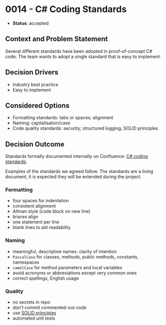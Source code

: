 # 0014 - C# Coding Standards

* **Status**: accepted

## Context and Problem Statement

Several different standards have been adopted in proof-of-concept C# code. The team
wants to adopt a single standard that is easy to implement.

## Decision Drivers

* Industry best practice
* Easy to implement

## Considered Options

* Formatting standards: tabs or spaces; alignment
* Naming: capitalisation/case
* Code quality standards: security; structured logging; SOLID principles

## Decision Outcome

Standards formally documented internally on Confluence: [C# coding standards](https://dfedigital.atlassian.net/wiki/spaces/EYQB/pages/4364075045/C+coding+standards).

Examples of the standards we agreed follow. The standards are a living document, it is expected they will be
extended during the project.

### Formatting

* four spaces for indentation
* consistent alignment
* Allman style (code block on new line)
* braces align
* one statement per line
* blank lines to aid readability

### Naming

* meaningful, descriptive names: clarity of intention
* `PascalCase` for classes, methods, public methods, constants, namespaces
* `camelCase` for method parameters and local variables
* avoid acronyms or abbreviations except very common ones
* correct spellings, English usage

### Quality

* no secrets in repo
* don't commit commented-out code
* use [SOLID principles](https://en.wikipedia.org/wiki/SOLID)
* automated unit tests
